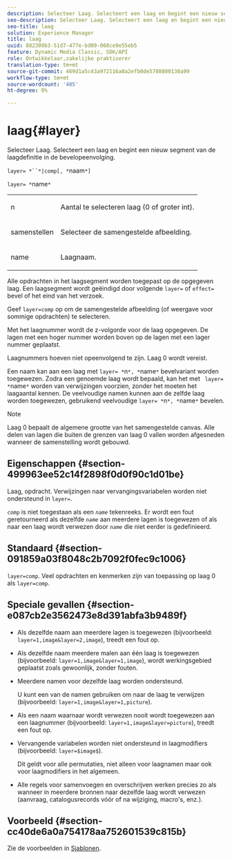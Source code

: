 ```yaml
---
description: Selecteer Laag. Selecteert een laag en begint een nieuw segment van de laagdefinitie in de bevelopeenvolging.
seo-description: Selecteer Laag. Selecteert een laag en begint een nieuw segment van de laagdefinitie in de bevelopeenvolging.
seo-title: laag
solution: Experience Manager
title: laag
uuid: 882309b3-51d7-477e-bd09-068ce9e55eb5
feature: Dynamic Media Classic, SDK/API
role: Ontwikkelaar,zakelijke praktiserer
translation-type: tm+mt
source-git-commit: 469d1a5c43a972116a8a2efb0de5708800130a99
workflow-type: tm+mt
source-wordcount: '405'
ht-degree: 0%

---
```



# laag{#layer}

Selecteer Laag. Selecteert een laag en begint een nieuw segment van de laagdefinitie in de bevelopeenvolging.

`layer= *``*|comp[, *`naam`*]`

`layer= *`name`*`

<table id="simpletable_22DE3365A6454949B0D30C6D7110476E"> 
 <tr class="strow"> 
  <td class="stentry"> <p><span class="codeph"> <span class="varname"> n</span></span> </p></td> 
  <td class="stentry"> <p>Aantal te selecteren laag (0 of groter int). </p></td> 
 </tr> 
 <tr class="strow"> 
  <td class="stentry"> <p><span class="codeph"> samenstellen</span> </p></td> 
  <td class="stentry"> <p>Selecteer de samengestelde afbeelding. </p></td> 
 </tr> 
 <tr class="strow"> 
  <td class="stentry"> <p><span class="codeph"> <span class="varname"> name</span></span> </p></td> 
  <td class="stentry"> <p>Laagnaam. </p></td> 
 </tr> 
</table>

Alle opdrachten in het laagsegment worden toegepast op de opgegeven laag. Een laagsegment wordt geëindigd door volgende `layer=` of `effect=` bevel of het eind van het verzoek.

Geef `layer=comp` op om de samengestelde afbeelding (of weergave voor sommige opdrachten) te selecteren.

Met het laagnummer wordt de z-volgorde voor de laag opgegeven. De lagen met een hoger nummer worden boven op de lagen met een lager nummer geplaatst.

Laagnummers hoeven niet opeenvolgend te zijn. Laag 0 wordt vereist.

Een naam kan aan een laag met `layer= *`n`*, *`name`*` bevelvariant worden toegewezen. Zodra een genoemde laag wordt bepaald, kan het met ` layer= *`name`*` worden van verwijzingen voorzien, zonder het moeten het laagaantal kennen. De veelvoudige namen kunnen aan de zelfde laag worden toegewezen, gebruikend veelvoudige `layer= *`n`*, *`name`*` bevelen.

>[!NOTE]
>
>Laag 0 bepaalt de algemene grootte van het samengestelde canvas. Alle delen van lagen die buiten de grenzen van laag 0 vallen worden afgesneden wanneer de samenstelling wordt gebouwd.

## Eigenschappen {#section-499963ee52c14f2898f0d0f90c1d01be}

Laag, opdracht. Verwijzingen naar vervangingsvariabelen worden niet ondersteund in `layer=`.

`comp` is niet toegestaan als een  *`name`* tekenreeks. Er wordt een fout geretourneerd als dezelfde *`name`* aan meerdere lagen is toegewezen of als naar een laag wordt verwezen door *`name`* die niet eerder is gedefinieerd.

## Standaard {#section-091859a03f8048c2b7092f0fec9c1006}

`layer=comp`. Veel opdrachten en kenmerken zijn van toepassing op laag 0 als `layer=comp`.

## Speciale gevallen {#section-e087cb2e3562473e8d391abfa3b9489f}

* Als dezelfde naam aan meerdere lagen is toegewezen (bijvoorbeeld: `layer=1,image&layer=2,image`), treedt een fout op.
* Als dezelfde naam meerdere malen aan één laag is toegewezen (bijvoorbeeld: `layer=1,image&layer=1,image`), wordt werkingsgebied geplaatst zoals gewoonlijk, zonder fouten.
* Meerdere namen voor dezelfde laag worden ondersteund.

   U kunt een van de namen gebruiken om naar de laag te verwijzen (bijvoorbeeld: `layer=1,image&layer=1,picture`).
* Als een naam waarnaar wordt verwezen nooit wordt toegewezen aan een laagnummer (bijvoorbeeld: `layer=1,image&layer=picture`), treedt een fout op.
* Vervangende variabelen worden niet ondersteund in laagmodifiers (bijvoorbeeld: `layer=$image$`).

   Dit geldt voor alle permutaties, niet alleen voor laagnamen maar ook voor laagmodifiers in het algemeen.

* Alle regels voor samenvoegen en overschrijven werken precies zo als wanneer in meerdere bronnen naar dezelfde laag wordt verwezen (aanvraag, catalogusrecords vóór of na wijziging, macro&#39;s, enz.).

## Voorbeeld {#section-cc40de6a0a754178aa752601539c815b}

Zie de voorbeelden in [Sjablonen](../../../../../is-api/http-ref/image-serving-api-ref/c-http-protocol-reference/c-templates/c-templates.md#concept-3cd2d2adae0e41b2979b9640244d4d3e).
